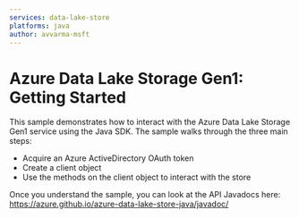 ```yaml
---
services: data-lake-store
platforms: java
author: avvarma-msft
---
```


# Azure Data Lake Storage Gen1: Getting Started

This sample demonstrates how to interact with the Azure Data Lake Storage Gen1 service using the Java SDK. The sample walks through the three main steps:
- Acquire an Azure ActiveDirectory OAuth token
- Create a client object
- Use the methods on the client object to interact with the store

Once you understand the sample, you can look at the API Javadocs here: https://azure.github.io/azure-data-lake-store-java/javadoc/
